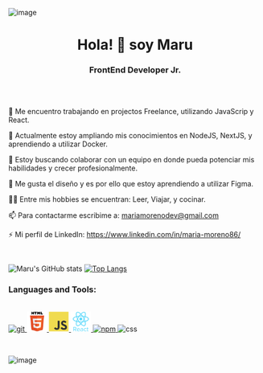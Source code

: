 ![image](https://user-images.githubusercontent.com/55419544/126087555-b31b4f41-87f8-4389-8d2f-7ef1136a949d.png)
<h1 align="center">Hola! 👋 soy Maru</h1>
<h3 align="center">FrontEnd Developer Jr.</h3>
<br></br>

🔭 Me encuentro trabajando en projectos Freelance, utilizando JavaScrip y React.

🌱 Actualmente estoy ampliando mis conocimientos en NodeJS, NextJS, y aprendiendo a utilizar Docker.

👯 Estoy buscando colaborar con un equipo en donde pueda potenciar mis habilidades y crecer profesionalmente.

🌸 Me gusta el diseño y es por ello que estoy aprendiendo a utilizar Figma.

👩🏻 Entre mis hobbies se encuentran: Leer, Viajar, y cocinar.

📫 Para contactarme escribime a: mariamorenodev@gmail.com  

⚡ Mi perfil de LinkedIn:  https://www.linkedin.com/in/maria-moreno86/

<br>

![Maru's GitHub stats](https://github-readme-stats.vercel.app/api?username=maru8605&hide=contribs,prs&theme=buefy&show_icons=true) [![Top Langs](https://github-readme-stats.vercel.app/api/top-langs/?username=maru8605&layout=compact&theme=buefy)](https://github.com/maru8605/github-readme-stats)


<h3>Languages and Tools:</h3>
<br>
<a href="https://git-scm.com/" target="_blank"> <img src="https://www.vectorlogo.zone/logos/git-scm/git-scm-icon.svg" alt="git" width="40" height="40"/> </a> <a href="https://www.w3.org/html/" target="_blank"> <img src="https://raw.githubusercontent.com/devicons/devicon/master/icons/html5/html5-original-wordmark.svg" alt="html5" width="40" height="40"/> </a>  <a href="https://developer.mozilla.org/en-US/docs/Web/JavaScript" target="_blank"> <img src="https://raw.githubusercontent.com/devicons/devicon/master/icons/javascript/javascript-original.svg" alt="javascript" width="40" height="40"/> </a>  <a href="https://reactjs.org/" target="_blank"> <img src="https://raw.githubusercontent.com/devicons/devicon/master/icons/react/react-original-wordmark.svg" alt="react" width="40" height="40"/> </a> <a href="https://www.npmjs.com/" target="_blank"> <img src="https://user-images.githubusercontent.com/55419544/126092424-17db1e1a-d2a2-4c14-9047-141323ed5272.png" alt="npm" width="40" height="40"/> </a> <img src="https://user-images.githubusercontent.com/55419544/126090680-d9c16945-4088-453c-9c23-b457403cfc93.png" alt="css" width="40" height="40"/></p> 


<p align="right"> <a href="https://twitter.com/maru_1101" target="blank"> <img src="https://img.shields.io/twitter/follow/maru_1101?logo=twitter&style=for-the-badge" alt="" /></a> </p>

![image](https://user-images.githubusercontent.com/55419544/126087555-b31b4f41-87f8-4389-8d2f-7ef1136a949d.png)


